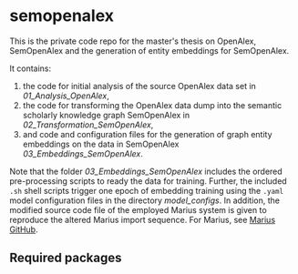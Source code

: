 # semopenalex
This is the private code repo for the master's thesis on OpenAlex, SemOpenAlex and the generation of entity embeddings for SemOpenAlex.  

It contains:
1. the code for initial analysis of the source OpenAlex data set in *01_Analysis_OpenAlex*,
2. the code for transforming the OpenAlex data dump into the semantic scholarly knowledge graph SemOpenAlex in *02_Transformation_SemOpenAlex*, 
3. and code and configuration files for the generation of graph entity embeddings on the data in SemOpenAlex *03_Embeddings_SemOpenAlex*.

Note that the folder *03_Embeddings_SemOpenAlex* includes the ordered pre-processing scripts to ready the data for training. 
Further, the included `.sh` shell scripts trigger one epoch of embedding training using the `.yaml` model configuration files in the directory *model_configs*.
In addition, the modified source code file of the employed Marius system is given to reproduce the altered Marius import sequence. 
For Marius, see [Marius GitHub](https://github.com/marius-team/marius).

## Required packages
